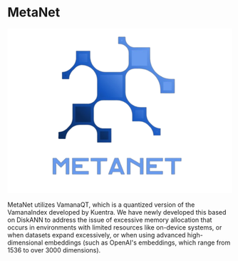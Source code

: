# MetaNet

![logo](../resources/metanet.png)

MetaNet utilizes VamanaQT, which is a quantized version of the VamanaIndex developed by Kuentra. We have newly developed this based on DiskANN to address the issue of excessive memory allocation that occurs in environments with limited resources like on-device systems, or when datasets expand excessively, or when using advanced high-dimensional embeddings (such as OpenAI's embeddings, which range from 1536 to over 3000 dimensions).
